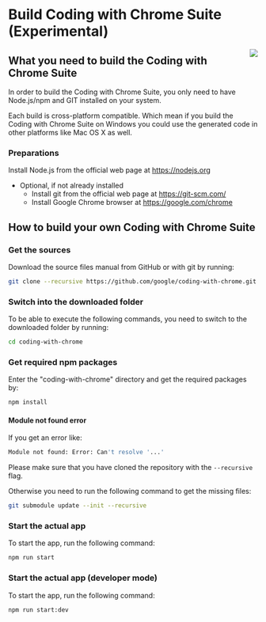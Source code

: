 # Build Coding with Chrome Suite (Experimental)

<img src="static_files/images/cwc_logo.png" align="right">

## What you need to build the Coding with Chrome Suite

In order to build the Coding with Chrome Suite, you only need to have Node.js/npm
and GIT installed on your system.

Each build is cross-platform compatible. Which mean if you build the
Coding with Chrome Suite on Windows you could use the generated code in other
platforms like Mac OS X as well.

### Preparations

Install Node.js from the official web page at <https://nodejs.org>

- Optional, if not already installed
  - Install git from the official web page at <https://git-scm.com/>
  - Install Google Chrome browser at <https://google.com/chrome>

## How to build your own Coding with Chrome Suite

### Get the sources

Download the source files manual from GitHub or with git by running:

```bash
git clone --recursive https://github.com/google/coding-with-chrome.git
```

### Switch into the downloaded folder

To be able to execute the following commands, you need to switch to the
downloaded folder by running:

```bash
cd coding-with-chrome
```

### Get required npm packages

Enter the "coding-with-chrome" directory and get the required packages by:

```bash
npm install
```

#### Module not found error

If you get an error like:

```bash
Module not found: Error: Can't resolve '...'
```

Please make sure that you have cloned the repository with the `--recursive` flag.

Otherwise you need to run the following command to get the missing files:

```bash
git submodule update --init --recursive
```

### Start the actual app

To start the app, run the following command:

```bash
npm run start
```

### Start the actual app (developer mode)

To start the app, run the following command:

```bash
npm run start:dev
```

